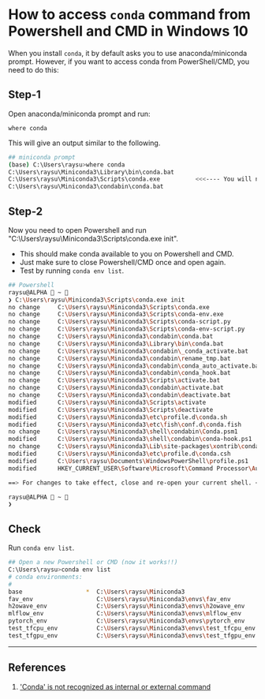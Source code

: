# How to access `conda` command from Powershell and CMD in Windows 10

When you install `conda`, it by default asks you to use anaconda/miniconda prompt. However, if you want to access conda from PowerShell/CMD, you need to do this:

## Step-1

Open anaconda/miniconda prompt and run:

```
where conda
```

This will give an output similar to the following.

```bash
## miniconda prompt
(base) C:\Users\raysu>where conda
C:\Users\raysu\Miniconda3\Library\bin\conda.bat
C:\Users\raysu\Miniconda3\Scripts\conda.exe          <<<---- You will need this
C:\Users\raysu\Miniconda3\condabin\conda.bat
```

## Step-2

Now you need to open Powershell and run "C:\Users\raysu\Miniconda3\Scripts\conda.exe init". 

- This should make conda available to you on Powershell and CMD. 
- Just make sure to close Powershell/CMD once and open again. 
- Test by running `conda env list`.

```bash
## Powershell
raysu@ALPHA  ~                                                                                               [21:32]
❯ C:\Users\raysu\Miniconda3\Scripts\conda.exe init
no change     C:\Users\raysu\Miniconda3\Scripts\conda.exe
no change     C:\Users\raysu\Miniconda3\Scripts\conda-env.exe
no change     C:\Users\raysu\Miniconda3\Scripts\conda-script.py
no change     C:\Users\raysu\Miniconda3\Scripts\conda-env-script.py
no change     C:\Users\raysu\Miniconda3\condabin\conda.bat
no change     C:\Users\raysu\Miniconda3\Library\bin\conda.bat
no change     C:\Users\raysu\Miniconda3\condabin\_conda_activate.bat
no change     C:\Users\raysu\Miniconda3\condabin\rename_tmp.bat
no change     C:\Users\raysu\Miniconda3\condabin\conda_auto_activate.bat
no change     C:\Users\raysu\Miniconda3\condabin\conda_hook.bat
no change     C:\Users\raysu\Miniconda3\Scripts\activate.bat
no change     C:\Users\raysu\Miniconda3\condabin\activate.bat
no change     C:\Users\raysu\Miniconda3\condabin\deactivate.bat
modified      C:\Users\raysu\Miniconda3\Scripts\activate
modified      C:\Users\raysu\Miniconda3\Scripts\deactivate
modified      C:\Users\raysu\Miniconda3\etc\profile.d\conda.sh
modified      C:\Users\raysu\Miniconda3\etc\fish\conf.d\conda.fish
no change     C:\Users\raysu\Miniconda3\shell\condabin\Conda.psm1
modified      C:\Users\raysu\Miniconda3\shell\condabin\conda-hook.ps1
no change     C:\Users\raysu\Miniconda3\Lib\site-packages\xontrib\conda.xsh
modified      C:\Users\raysu\Miniconda3\etc\profile.d\conda.csh
modified      C:\Users\raysu\Documents\WindowsPowerShell\profile.ps1
modified      HKEY_CURRENT_USER\Software\Microsoft\Command Processor\AutoRun

==> For changes to take effect, close and re-open your current shell. <==

raysu@ALPHA  ~                                                                                               [21:33]
❯
```


## Check

Run `conda env list`.

```bash
## Open a new Powershell or CMD (now it works!!)
C:\Users\raysu>conda env list
# conda environments:
#
base                  *  C:\Users\raysu\Miniconda3
fav_env                  C:\Users\raysu\Miniconda3\envs\fav_env
h2owave_env              C:\Users\raysu\Miniconda3\envs\h2owave_env
mlflow_env               C:\Users\raysu\Miniconda3\envs\mlflow_env
pytorch_env              C:\Users\raysu\Miniconda3\envs\pytorch_env
test_tfcpu_env           C:\Users\raysu\Miniconda3\envs\test_tfcpu_env
test_tfgpu_env           C:\Users\raysu\Miniconda3\envs\test_tfgpu_env
```

---

## References

1. ['Conda' is not recognized as internal or external command][#stackoverflow-q-44515769]

[#stackoverflow-q-44515769]: https://stackoverflow.com/questions/44515769/conda-is-not-recognized-as-internal-or-external-command
